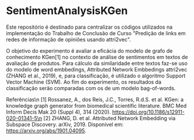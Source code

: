 # SentimentAnalysisKGen

Este repositório é destinado para centralizar os códigos utilizados na implementação do Trabalho de Conclusão de Curso "Predição de links em redes de informação de opiniões
usando attri2vec".

O objetivo do experimento é avaliar a eficácia do modelo de grafo de conhecimento KGen[1] no contexto de análise de sentimentos em textos de avaliação de produtos. Para cálculo da similaridade entre textos faz-se uso do modelo de word embbedings, Attributed Network Embbedings attri2vec (ZHANG et al., 2019), e, para classificação, é utilizado o algoritmo Support Vector Machine (SVM). Ao fim do experimento, os resultados da classificação serão comparadas com os de um modelo bag-of-words. 



Referências\n
[1] Rossanez, A., dos Reis, J.C., Torres, R.d.S. et al. KGen: a knowledge graph generator from biomedical scientific literature. BMC Med Inform Decis Mak 20 (Suppl 4), 314 (2020). https://doi.org/10.1186/s12911-020-01341-5\n
[2] ZHANG, D. et al. Attributed Network Embedding via Subspace Discovery. arXiv, 2019. Disponível em: https://arxiv.org/abs/1901.04095.
